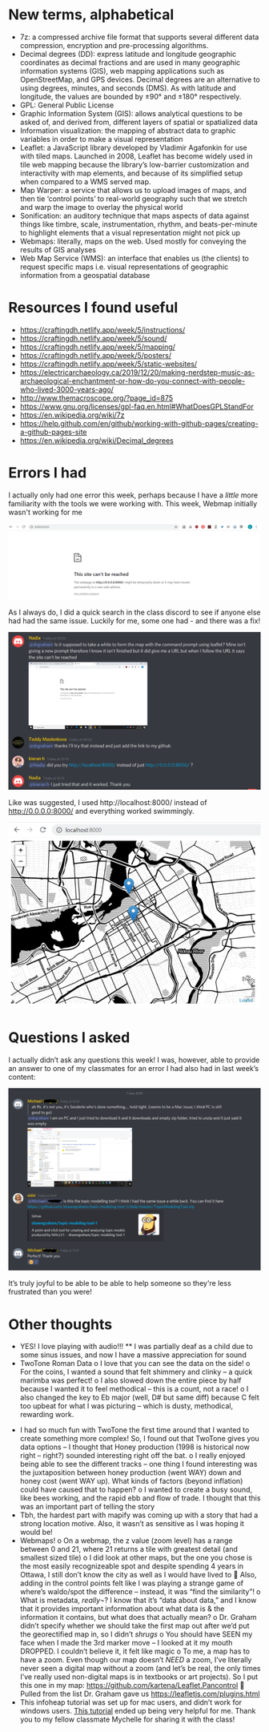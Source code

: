 # New terms, alphabetical
* 7z: a compressed archive file format that supports several different data compression, encryption and pre-processing algorithms.
* Decimal degrees (DD): express latitude and longitude geographic coordinates as decimal fractions and are used in many geographic information systems (GIS), web mapping applications such as OpenStreetMap, and GPS devices. Decimal degrees are an alternative to using degrees, minutes, and seconds (DMS). As with latitude and longitude, the values are bounded by ±90° and ±180° respectively.
* GPL: General Public License
* Graphic Information System (GIS):  allows analytical questions to be asked of, and derived from, different layers of spatial or spatialized data
* Information visualization: the mapping of abstract data to graphic variables in order to make a visual representation 
* Leaflet: a JavaScript library developed by Vladimir Agafonkin for use with tiled maps. Launched in 2008, Leaflet has become widely used in tile web mapping because the library’s low-barrier customization and interactivity with map elements, and because of its simplified setup when compared to a WMS served map.
* Map Warper: a service that allows us to upload images of maps, and then tie ‘control points’ to real-world geography such that we stretch and warp the image to overlay the physical world
* Sonification: an auditory technique that maps aspects of data against things like timbre, scale, instrumentation, rhythm, and beats-per-minute to highlight elements that a visual representation might not pick up
* Webmaps: literally, maps on the web. Used mostly for conveying the results of GIS analyses
* Web Map Service (WMS): an interface that enables us (the clients) to request specific maps i.e. visual representations of geographic information from a geospatial database

# Resources I found useful
* https://craftingdh.netlify.app/week/5/instructions/
* https://craftingdh.netlify.app/week/5/sound/
* https://craftingdh.netlify.app/week/5/mapping/
* https://craftingdh.netlify.app/week/5/posters/
* https://craftingdh.netlify.app/week/5/static-websites/
* https://electricarchaeology.ca/2019/12/20/making-nerdstep-music-as-archaeological-enchantment-or-how-do-you-connect-with-people-who-lived-3000-years-ago/
* http://www.themacroscope.org/?page_id=875
* https://www.gnu.org/licenses/gpl-faq.en.html#WhatDoesGPLStandFor
* https://en.wikipedia.org/wiki/7z
* https://help.github.com/en/github/working-with-github-pages/creating-a-github-pages-site
* https://en.wikipedia.org/wiki/Decimal_degrees

# Errors I had
I actually only had one error this week, perhaps because I have a _little_ more familiarity with the tools we were working with. This week, Webmap initially wasn't working for me

![webmap not working](https://github.com/sidxi/week-five/blob/master/Errors%20%26%20Fixes/Week5%20Error%20webmap%20hosting%20site%20can't%20be%20reached.PNG)

As I always do, I did a quick search in the class discord to see if anyone else had had the same issue. Luckily for me, some one had - and there was a fix! 

![webmap fix](https://github.com/sidxi/week-five/blob/master/Errors%20%26%20Fixes/Week5%20Fix%20webmap%20hosting%20site%20can't%20be%20reached.PNG)

Like was suggested, I used http://localhost:8000/ instead of http://0.0.0.0:8000/ and everything worked swimmingly.

![webmap fix proof](https://github.com/sidxi/week-five/blob/master/Errors%20%26%20Fixes/Week5%20Fix%20webmap%20hosting%20site%20can't%20be%20reached%202.PNG)

# Questions I asked
I actually didn’t ask any questions this week! I was, however, able to provide an answer to one of my classmates for an error I had also had in last week’s content:

![helping a classmate yay](https://github.com/sidxi/week-five/blob/master/Week5%20Michael%20Q%20Answered.PNG)

It’s truly joyful to be able to be able to help someone so they're less frustrated than you were!

# Other thoughts
* YES! I love playing with audio!!!
** I was partially deaf as a child due to some sinus issues, and now I have a massive appreciation for sound
* TwoTone Roman Data
o	I love that you can see the data on the side!
o	For the coins, I wanted a sound that felt shimmery and clinky – a quick marimba was perfect!
o	I also slowed down the entire piece by half because I wanted it to feel methodical – this is a count, not a race!
o	I also changed the key to Eb major (well, D# but same diff) because C felt too upbeat for what I was picturing – which is dusty, methodical, rewarding work.
-	I had so much fun with TwoTone the first time around that I wanted to create something more complex! So, I found out that TwoTone gives you data options – I thought that Honey production (1998 is historical now right – right?) sounded interesting right off the bat. 
o	I really enjoyed being able to see the different tracks – one thing I found interesting was the juxtaposition between honey production (went WAY) down and honey cost (went WAY up). What kinds of factors (beyond inflation) could have caused that to happen?
o	I wanted to create a busy sound, like bees working, and the rapid ebb and flow of trade. I thought that this was an important part of telling the story
-	Tbh, the hardest part with mapify was coming up with a story that had a strong location motive. Also, it wasn’t as sensitive as I was hoping it would be!
-	Webmaps!
o	On a webmap, the z value (zoom level) has a range between 0 and 21, where 21 returns a tile with greatest detail (and smallest sized tile)
o	I did look at other maps, but the one you chose is the most easily recognizeable spot and despite spending 4 years in Ottawa, I still don’t know the city as well as I would have lived to
	Also, adding in the control points felt like I was playing a strange game of where’s waldo/spot the difference – instead, it was “find the similarity”!
o	What is metadata, _really¬_? I know that it’s “data about data,” and I know that it provides important information about what data is & the information it contains, but what does that actually mean?
o	Dr. Graham didn’t specify whether we should take the first map out after we’d put the georectified map in, so I didn’t *shrugs*
o	You should have SEEN my face when I made the 3rd marker move – I looked at it my mouth DROPPED. I couldn’t believe it, it felt like magic
o	To me, a map has to have a zoom. Even though our map doesn’t _NEED_ a zoom, I’ve literally never seen a digital map without a zoom (and let’s be real, the only times I’ve really used non-digital maps is in textbooks or art projects). So I put this one in my map: https://github.com/kartena/Leaflet.Pancontrol
	Pulled from the list Dr. Graham gave us https://leafletjs.com/plugins.html 
-	This infoheap tutorial was set up for mac users, and didn’t work for windows users. [This tutorial](https://daviesmediadesign.com/how-to-import-palettes-into-inkscape/) ended up being very helpful for me. Thank you to my fellow classmate Mychelle for sharing it with the class!

